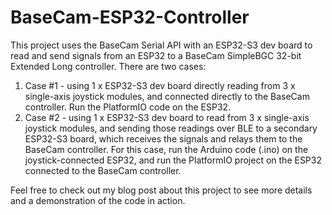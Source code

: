 # BaseCam-ESP32-Controller
This project uses the BaseCam Serial API with an ESP32-S3 dev board to read and send signals from an ESP32 to a BaseCam SimpleBGC 32-bit Extended Long controller.
There are two cases:
1. Case #1 - using 1 x ESP32-S3 dev board directly reading from 3 x single-axis joystick modules, and connected directly to the BaseCam controller. Run the PlatformIO code on the ESP32.
2. Case #2 - using 1 x ESP32-S3 dev board to read from 3 x single-axis joystick modules, and sending those readings over BLE to a secondary ESP32-S3 board, which receives the signals and relays them to the BaseCam controller. For this case, run the Arduino code (.ino) on the joystick-connected ESP32, and run the PlatformIO project on the ESP32 connected to the BaseCam controller.

Feel free to check out my blog post about this project to see more details and a demonstration of the code in action.
